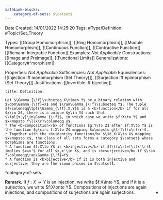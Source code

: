 ```yaml
---
mathLink-blocks:
    category-of-sets: $\catset$
---
```


<div class="topSpace"></div>

Date Created: 14/01/2022 14:25:20
Tags: #Type/Definition #Topic/Set_Theory

Types: [[Group Homomorphism]], [[Ring Homomorphism]], [[Module Homomorphism]], [[Continuous Function]], [[Contractive Function]], [[Riemann Integrable Function]]
Examples: <i>Not Applicable</i>
Constructions: [[Image and Preimage]], [[Functional Limits]]
Generalizations: [[Category#^morphism]]

Properties: <i>Not Applicable</i>
Sufficiencies: <i>Not Applicable</i>
Equivalences: [[Injection iff monomorphism (Set Theory)]], [[Surjection iff epimorphism (Set Theory)]]
Justifications: [[Invertible iff bijective]]

``` ad-Definition
title: Definition.

Let $\Gamma_{\!f}\subseteq X\times Y$ be a binary relation with $\dom\Gamma_{\!f}=X$ and $\ran\Gamma_{\!f}\subseteq Y$. The tuple $f\coloneqq\tpl{\Gamma_{\!f},X,Y}$ is a <b>function</b> if for all $x\in X$, there is a unique $y\in Y$ such that $\tpl{x,y}\in\Gamma_{\!f}$, in which case we write $f:X\to Y$ and $x\mapsto f\l(x\r)\coloneqq y$.
* The <b>composition</b> of functions $g:Y\to Z$ after $f:X\to Y$ is the function $g\circ f:X\to Z$ mapping $x\mapsto g\l(f\l(x\r)\r)$.
* Together with the <b>identity function</b> $\id_X:X\to X$ mapping $x\mapsto x$, the class of all sets forms a category $\catset$ whose morphisms are functions.
* A function $f:X\to Y$ is <b>injective</b> if $f\l(x\r)=f\l(x'\r)$ implies $x=x'$ for all $x,x'\in X$, and is <b>surjective</b> if $\ran f\coloneqq\ran\Gamma_{\!f}=Y$.
* A function is <b>bijective</b> if it is both injective and surjective; they are the isomorphisms in $\catset$.

```
^category-of-sets

<b>Remark.</b> If $f:X\to Y$ is an injection, we write $f:X\into Y$, and if it is a surjection, we write $f:X\onto Y$. Compositions of injections are again injections, and compositions of surjections are again surjections.<span style="float:right;">$\blacklozenge$</span>

